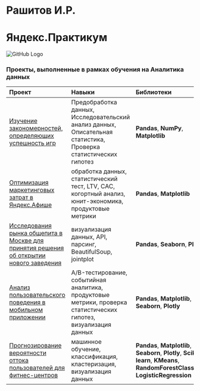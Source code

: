 # Рашитов И.Р. 
# Яндекс.Практикум

![GitHub Logo](http://www.onstage.goodmantheatre.org/wp-content/uploads/2015/10/Las_Meninas_featuredimage.jpg)

### Проекты, выполненные в рамках обучения на Аналитика данных 

| Проект | Навыки  | Библиотеки | 
| :---------------------- | :---------------------- | :---------------------- |
| [Изучение закономерностей, определяющих успешность игр](game_sales_analysis) | Предобработка данных, Исследовательский анализ данных, Описательная статистика, Проверка статистических гипотез | **Pandas**, **NumPy**, **Matplotlib** |
| [Оптимизация маркетинговых затрат в Яндекс.Афише](ya_afisha_marketing_analysis) | обработка данных, статистический тест, LTV, CAC, когортный анализ, юнит-экономика, продуктовые метрики | **Pandas**, **Matplotlib** |
| [Исследования рынка общепита в Москве для принятия решения об открытии нового заведения](opening_new_place_in_moscow_analysis) | визуализация данных, API, парсинг, BeautifulSoup, jointplot | **Pandas**, **Seaborn**, **Plotly** |
| [Анализ пользовательского поведения в мобильном приложении](app_users_analysis) | A/B-тестирование, событийная аналитика, продуктовые метрики, проверка статистических гипотез, визуализация данных | **Pandas**, **Matplotlib**, **Seaborn**, **Plotly** |
| [Прогнозирование вероятности оттока пользователей для фитнес-центров](fitness_visitors_churn_analysis) | машинное обучение, классификация, кластеризация, визуализация данных | **Pandas**, **Matplotlib**, **Seaborn**, **Plotly**, **Scikit-learn**, **KMeans**, **RandomForestClassifier**, **LogisticRegression** |
